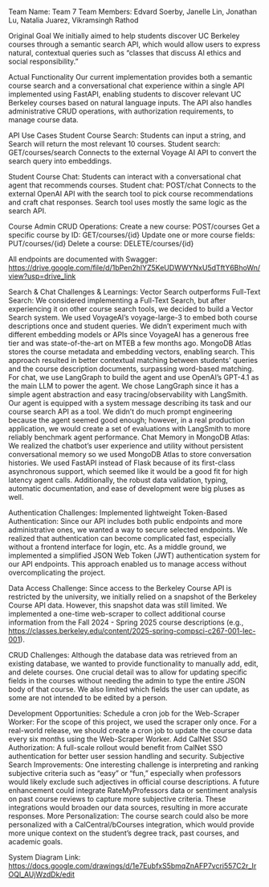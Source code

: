 Team Name: Team 7
Team Members: Edvard Soerby, Janelle Lin, Jonathan Lu, Natalia Juarez, Vikramsingh Rathod 

Original Goal
We initially aimed to help students discover UC Berkeley courses through a semantic search API, which would allow users to express natural, contextual queries such as “classes that discuss AI ethics and social responsibility.”

Actual Functionality
Our current implementation provides both a semantic course search and a conversational chat experience within a single API implemented using FastAPI, enabling students to discover relevant UC Berkeley courses based on natural language inputs. The API also handles administrative CRUD operations, with authorization requirements, to manage course data.

API Use Cases
Student Course Search: Students can input a string, and Search will return the most relevant 10 courses.
Student search: GET/courses/search
Connects to the external Voyage AI API to convert the search query into embeddings.

Student Course Chat: Students can interact with a conversational chat agent that recommends courses.
Student chat: POST/chat
Connects to the external OpenAI API with the search tool to pick course recommendations and craft chat responses.
Search tool uses mostly the same logic as the search API.

Course Admin CRUD Operations:
Create a new course: POST/courses
Get a specific course by ID: GET/courses/{id}
Update one or more course fields: PUT/courses/{id}
Delete a course: DELETE/courses/{id}

All endpoints are documented with Swagger:
https://drive.google.com/file/d/1bPen2hlYZ5KeUDWWYNxU5dTftY6BhoWn/view?usp=drive_link

Search & Chat Challenges & Learnings:
Vector Search outperforms Full-Text Search: We considered implementing a Full-Text Search, but after experiencing it on other course search tools, we decided to build a Vector Search system. We used VoyageAI’s voyage-large-3 to embed both course descriptions once and student queries. We didn’t experiment much with different embedding models or APIs since VoyageAI has a generous free tier and was state-of-the-art on MTEB a few months ago. MongoDB Atlas stores the course metadata and embedding vectors, enabling search. This approach resulted in better contextual matching between students' queries and the course description documents, surpassing word-based matching.
For chat, we use LangGraph to build the agent and use OpenAI’s GPT-4.1 as the main LLM to power the agent. We chose LangGraph since it has a simple agent abstraction and easy tracing/observability with LangSmith. Our agent is equipped with a system message describing its task and our course search API as a tool. We didn’t do much prompt engineering because the agent seemed good enough; however, in a real production application, we would create a set of evaluations with LangSmith to more reliably benchmark agent performance.
Chat Memory in MongoDB Atlas: We realized the chatbot’s user experience and utility without persistent conversational memory so we used MongoDB Atlas to store conversation histories. 
We used FastAPI instead of Flask because of its first-class asynchronous support, which seemed like it would be a good fit for high latency agent calls. Additionally, the robust data validation, typing, automatic documentation, and ease of development were big pluses as well. 

Authentication Challenges:
Implemented lightweight Token-Based Authentication: Since our API includes both public endpoints and more administrative ones, we wanted a way to secure selected endpoints. We realized that authentication can become complicated fast, especially without a frontend interface for login, etc. As a middle ground, we implemented a simplified JSON Web Token (JWT) authentication system for our API endpoints. This approach enabled us to manage access without overcomplicating the project.

Data Access Challenge:
Since access to the Berkeley Course API is restricted by the university, we initially relied on a snapshot of the Berkeley Course API data. However, this snapshot data was still limited. We implemented a one-time web-scraper to collect additional course information from the Fall 2024 - Spring 2025 course descriptions (e.g., https://classes.berkeley.edu/content/2025-spring-compsci-c267-001-lec-001).

CRUD Challenges:
Although the database data was retrieved from an existing database, we wanted to provide functionality to manually add, edit, and delete courses. One crucial detail was to allow for updating specific fields in the courses without needing the admin to type the entire JSON body of that course. We also limited which fields the user can update, as some are not intended to be edited by a person.

Development Opportunities:
Schedule a cron job for the Web-Scraper Worker: For the scope of this project, we used the scraper only once. For a real-world release, we should create a cron job to update the course data every six months using the Web-Scraper Worker.
Add CalNet SSO Authorization: A full-scale rollout would benefit from CalNet SSO authentication for better user session handling and security.
Subjective Search Improvements: One interesting challenge is interpreting and ranking subjective criteria such as “easy” or “fun,” especially when professors would likely exclude such adjectives in official course descriptions. A future enhancement could integrate RateMyProfessors data or sentiment analysis on past course reviews to capture more subjective criteria. These integrations would broaden our data sources, resulting in more accurate responses.
More Personalization: The course search could also be more personalized with a CalCentral/bCourses integration, which would provide more unique context on the student’s degree track, past courses, and academic goals.

System Diagram Link:
https://docs.google.com/drawings/d/1e7EubfxS5bmqZnAFP7vcri557C2r_IrOQl_AUjWzdDk/edit
